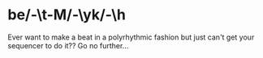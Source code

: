 # be/-\t-M/-\yk/-\h
Ever want to make a beat in a polyrhythmic fashion but just can't get your sequencer to do it?? Go no further...
